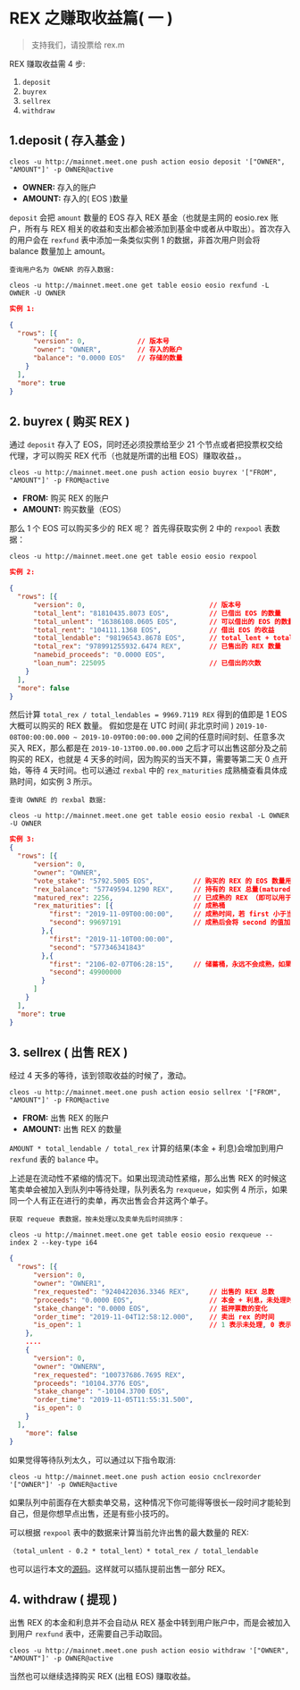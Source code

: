 # REX 之赚取收益篇( 一 )

> 支持我们，请投票给 rex.m

REX 赚取收益需 4 步: 
1. `deposit`
2. `buyrex`
3. `sellrex`
4. `withdraw`

## 1.deposit ( 存入基金 )

```
cleos -u http://mainnet.meet.one push action eosio deposit '["OWNER", "AMOUNT"]' -p OWNER@active
```
- **OWNER:**  存入的账户
- **AMOUNT:** 存入的( EOS )数量

`deposit` 会把 `amount` 数量的 EOS 存入 REX 基金（也就是主网的 eosio.rex 账户，所有与 REX 相关的收益和支出都会被添加到基金中或者从中取出）。首次存入的用户会在 `rexfund` 表中添加一条类似实例 1 的数据，非首次用户则会将 balance 数量加上 amount。

```
查询用户名为 OWENR 的存入数据:

cleos -u http://mainnet.meet.one get table eosio eosio rexfund -L OWNER -U OWNER
```
```json
实例 1:

{
  "rows": [{
      "version": 0,             // 版本号
      "owner": "OWNER",         // 存入的账户
      "balance": "0.0000 EOS"   // 存储的数量
    }
  ],
  "more": true
}
```

## 2. buyrex ( 购买 REX )

通过 `deposit` 存入了 EOS，同时还必须投票给至少 21 个节点或者把投票权交给代理，才可以购买 REX 代币（也就是所谓的出租 EOS）赚取收益，。

```
cleos -u http://mainnet.meet.one push action eosio buyrex '["FROM", "AMOUNT"]' -p FROM@active
```

- **FROM:**   购买 REX 的账户
- **AMOUNT:** 购买数量（EOS）

那么 1 个 EOS 可以购买多少的 REX 呢？
首先得获取实例 2 中的 `rexpool` 表数据：

```
cleos -u http://mainnet.meet.one get table eosio eosio rexpool
```
```json
实例 2:

{
  "rows": [{
      "version": 0,                               // 版本号
      "total_lent": "81810435.8073 EOS",          // 已借出 EOS 的数量
      "total_unlent": "16386108.0605 EOS",        // 可以借出的 EOS 的数量
      "total_rent": "104111.1368 EOS",            // 借出 EOS 的收益
      "total_lendable": "98196543.8678 EOS",      // total_lent + total_unlent 的和
      "total_rex": "978991255932.6474 REX",       // 已售出的 REX 数量
      "namebid_proceeds": "0.0000 EOS",           
      "loan_num": 225095                          // 已借出的次数
    }
  ],
  "more": false
}
```
然后计算 `total_rex / total_lendables = 9969.7119 REX` 得到的值即是 1 EOS 大概可以购买的 REX 数量。
假如您是在 UTC 时间( 非北京时间 ) `2019-10-08T00:00:00.000 ~ 2019-10-09T00:00:00.000` 之间的任意时间时刻、任意多次买入 REX，那么都是在 `2019-10-13T00.00.00.000` 之后才可以出售这部分及之前购买的 REX，也就是 4 天多的时间，因为购买的当天不算，需要等第二天 0 点开始，等待 4 天时间。也可以通过 `rexbal` 中的 `rex_maturities` 成熟桶查看具体成熟时间，如实例 3 所示。

```
查询 OWNRE 的 rexbal 数据:

cleos -u http://mainnet.meet.one get table eosio eosio rexbal -L OWNER -U OWNER
```
```json
实例 3:
{
  "rows": [{
      "version": 0,
      "owner": "OWNER",                       
      "vote_stake": "5792.5005 EOS",          // 购买的 REX 的 EOS 数量用于加入到投票数中
      "rex_balance": "57749594.1290 REX",     // 持有的 REX 总量(matured_rex + rex_maturities)
      "matured_rex": 2256,                    // 已成熟的 REX （即可以用于出售的 REX）
      "rex_maturities": [{                    // 成熟桶
          "first": "2019-11-09T00:00:00",     // 成熟时间，若 first 小于当前时间则说明已成熟
          "second": 99697191                  // 成熟后会将 second 的值加入到 matured_rex 同时删除这条记录
        },{
          "first": "2019-11-10T00:00:00",
          "second": "577346341843"
        },{
          "first": "2106-02-07T06:28:15",     // 储蓄桶，永远不会成熟，如果需要出售，需要移出，重新进入成熟桶，等待至少 4 天成熟后才可以出售(后续会介绍)
          "second": 49900000
        }
      ]
    }
  ],
  "more": true
}
```

## 3. sellrex ( 出售 REX )

经过 4 天多的等待，该到领取收益的时候了，激动。
```
cleos -u http://mainnet.meet.one push action eosio sellrex '["FROM", "AMOUNT"]' -p FROM@active
```
- **FROM:**   出售 REX 的账户
- **AMOUNT:** 出售 REX 的数量

`AMOUNT * total_lendable / total_rex` 计算的结果(本金 + 利息)会增加到用户 `rexfund` 表的 `balance` 中。

上述是在流动性不紧缩的情况下。如果出现流动性紧缩，那么出售 REX 的时候这笔卖单会被加入到队列中等待处理，队列表名为 `rexqueue`，如实例 4 所示，如果同一个人有正在进行的卖单，再次出售会合并这两个单子。
```
获取 requeue 表数据，按未处理以及卖单先后时间排序：

cleos -u http://mainnet.meet.one get table eosio eosio rexqueue --index 2 --key-type i64   
```
```json
{
  "rows": [{
      "version": 0,
      "owner": "OWNER1",
      "rex_requested": "9240422036.3346 REX",     // 出售的 REX 总数
      "proceeds": "0.0000 EOS",                   // 本金 + 利息，未处理时为 0 
      "stake_change": "0.0000 EOS",               // 抵押票数的变化
      "order_time": "2019-11-04T12:58:12.000",    // 卖出 rex 的时间
      "is_open": 1                                // 1 表示未处理, 0 表示已处理
    },
    ....
    {
      "version": 0,
      "owner": "OWNERN",
      "rex_requested": "100737686.7695 REX",
      "proceeds": "10104.3776 EOS",
      "stake_change": "-10104.3700 EOS",
      "order_time": "2019-11-05T11:55:31.500",
      "is_open": 0
    }
  ],
    "more": false
}
```
如果觉得等待队列太久，可以通过以下指令取消:
```
cleos -u http://mainnet.meet.one push action eosio cnclrexorder '["OWNER"]' -p OWNER@active
```

如果队列中前面存在大额卖单交易，这种情况下你可能得等很长一段时间才能轮到自己，但是你想早点出售，还是有些小技巧的。

可以根据 `rexpool` 表中的数据来计算当前允许出售的最大数量的 REX:

```
（total_unlent - 0.2 * total_lent）* total_rex / total_lendable
```
也可以运行本文的[源码](./get_max_available_sell_amount.js)。这样就可以插队提前出售一部分 REX。

## 4. withdraw ( 提现 )

出售 REX 的本金和利息并不会自动从 REX 基金中转到用户账户中，而是会被加入到用户 `rexfund` 表中，还需要自己手动取回。

```
cleos -u http://mainnet.meet.one push action eosio withdraw '["OWNER", "AMOUNT"]' -p OWNER@active
```

当然也可以继续选择购买 REX (出租 EOS) 赚取收益。


